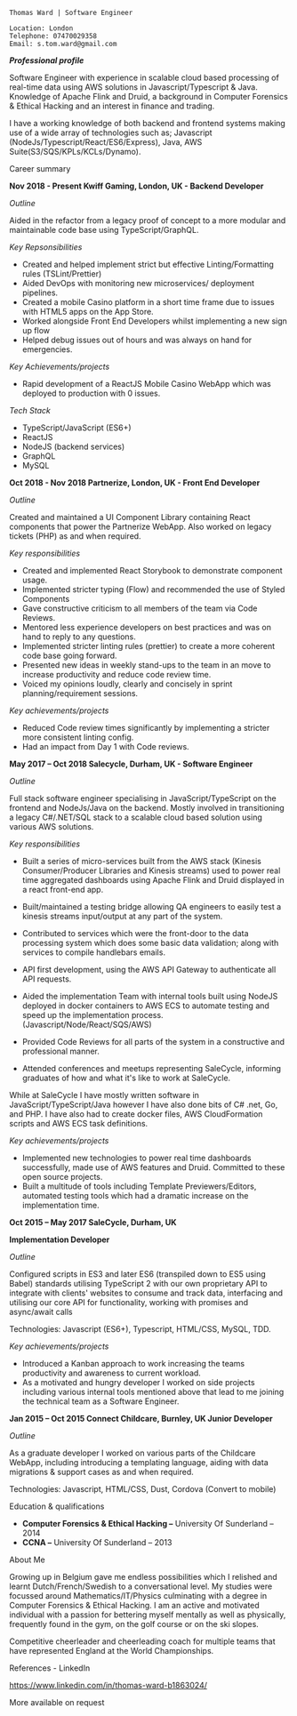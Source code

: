 ```
Thomas Ward | Software Engineer
```
```
Location: London
Telephone: 07470029358
Email: s.tom.ward@gmail.com
```
***Professional profile***

Software Engineer with experience in scalable cloud based processing of real-time data using AWS
solutions in Javascript/Typescript & Java. Knowledge of Apache Flink and Druid, a background in
Computer Forensics & Ethical Hacking and an interest in finance and trading.

I have a working knowledge of both backend and frontend systems making use of a
wide array of technologies such as; Javascript (NodeJs/Typescript/React/ES6/Express), Java, AWS
Suite(S3/SQS/KPLs/KCLs/Dynamo).

Career summary

**Nov 2018 - Present
Kwiff Gaming, London, UK -
Backend Developer**

_Outline_

Aided in the refactor from a legacy proof of concept to a more modular and maintainable code base using TypeScript/GraphQL.

_Key Repsonsibilities_

- Created and helped implement strict but effective Linting/Formatting rules (TSLint/Prettier)
- Aided DevOps with monitoring new microservices/ deployment pipelines.
- Created a mobile Casino platform in a short time frame due to issues with HTML5 apps on the App Store.
- Worked alongside Front End Developers whilst implementing a new sign up flow
- Helped debug issues out of hours and was always on hand for emergencies.

_Key Achievements/projects_

- Rapid development of a ReactJS Mobile Casino WebApp which was deployed to production with 0 issues.

_Tech Stack_

- TypeScript/JavaScript (ES6+)
- ReactJS
- NodeJS (backend services)
- GraphQL
- MySQL

**Oct 2018 - Nov 2018 
Partnerize, London, UK -
Front End Developer**

_Outline_

Created and maintained a UI Component Library containing React components that power the
Partnerize WebApp. Also worked on legacy tickets (PHP) as and when required.

_Key responsibilities_

- Created and implemented React Storybook to demonstrate component usage.
- Implemented stricter typing (Flow) and recommended the use of Styled Components
- Gave constructive criticism to all members of the team via Code Reviews.
- Mentored less experience developers on best practices and was on hand to reply to any
    questions.
- Implemented stricter linting rules (prettier) to create a more coherent code base going
    forward.
- Presented new ideas in weekly stand-ups to the team in an move to increase productivity and
    reduce code review time.
- Voiced my opinions loudly, clearly and concisely in sprint planning/requirement sessions.

_Key achievements/projects_

- Reduced Code review times significantly by implementing a stricter more consistent linting
    config.
- Had an impact from Day 1 with Code reviews.

**May 2017 – Oct 2018 
Salecycle, Durham, UK - 
Software Engineer**

_Outline_

Full stack software engineer specialising in JavaScript/TypeScript on the frontend and NodeJs/Java on
the backend. Mostly involved in transitioning a legacy C#/.NET/SQL stack to a scalable cloud based
solution using various AWS solutions.

_Key responsibilities_

- Built a series of micro-services built from the AWS stack (Kinesis Consumer/Producer
    Libraries and Kinesis streams) used to power real time aggregated dashboards using Apache
    Flink and Druid displayed in a react front-end app.
- Built/maintained a testing bridge allowing QA engineers to easily test a kinesis streams
    input/output at any part of the system.


- Contributed to services which were the front-door to the data processing system which does
    some basic data validation; along with services to compile handlebars emails.
- API first development, using the AWS API Gateway to authenticate all API requests.
- Aided the implementation Team with internal tools built using NodeJS deployed in docker
    containers to AWS ECS to automate testing and speed up the implementation process.
    (Javascript/Node/React/SQS/AWS)
- Provided Code Reviews for all parts of the system in a constructive and professional manner.
- Attended conferences and meetups representing SaleCycle, informing graduates of how and
    what it's like to work at SaleCycle.

While at SaleCycle I have mostly written software in JavaScript/TypeScript/Java however I have also
done bits of C# .net, Go, and PHP. I have also had to create docker files, AWS CloudFormation scripts
and AWS ECS task definitions.

_Key achievements/projects_

- Implemented new technologies to power real time dashboards successfully, made use of
    AWS features and Druid. Committed to these open source projects.
- Built a multitude of tools including Template Previewers/Editors, automated testing tools
    which had a dramatic increase on the implementation time.

**Oct 2015 – May 2017 
SaleCycle, Durham, UK**

**Implementation Developer**

_Outline_

Configured scripts in ES3 and later ES6 (transpiled down to ES5 using Babel) standards utilising
TypeScript 2 with our own proprietary API to integrate with clients' websites to consume and track
data, interfacing and utilising our core API for functionality, working with promises and async/await
calls

Technologies: Javascript (ES6+), Typescript, HTML/CSS, MySQL, TDD.

_Key achievements/projects_

- Introduced a Kanban approach to work increasing the teams productivity and awareness to
    current workload.
- As a motivated and hungry developer I worked on side projects including various internal
    tools mentioned above that lead to me joining the technical team as a Software Engineer.

**Jan 2015 – Oct 2015 
Connect Childcare, Burnley, UK
Junior Developer**

_Outline_

As a graduate developer I worked on various parts of the Childcare WebApp, including introducing a
templating language, aiding with data migrations & support cases as and when required.

Technologies: Javascript, HTML/CSS, Dust, Cordova (Convert to mobile)

Education & qualifications

- **Computer Forensics & Ethical Hacking –** University Of Sunderland – 2014
- **CCNA –** University Of Sunderland – 2013

About Me


Growing up in Belgium gave me endless possibilities which I relished and learnt
Dutch/French/Swedish to a conversational level. My studies were focussed around
Mathematics/IT/Physics culminating with a degree in Computer Forensics & Ethical Hacking. I am an
active and motivated individual with a passion for bettering myself mentally as well as physically,
frequently found in the gym, on the golf course or on the ski slopes.

Competitive cheerleader and cheerleading coach for multiple teams that have represented England at
the World Championships.

References - LinkedIn

https://www.linkedin.com/in/thomas-ward-b1863024/

More available on request


